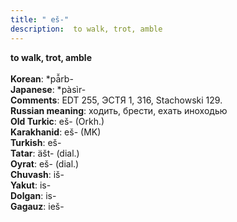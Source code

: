 ```yaml
---
title: " eš-"
description:  to walk, trot, amble
---
```

<strong> to walk, trot, amble</strong><br><br>
<strong>Korean</strong>:  *pā̆rb-<br>
<strong>Japanese</strong>:  *pàsìr-<br>
<strong>Comments</strong>:  EDT 255, ЭСТЯ 1, 316, Stachowski 129.<br>
<strong>Russian meaning</strong>:  ходить, брести, ехать иноходью<br>
<strong>Old Turkic</strong>:  eš- (Orkh.)<br>
<strong>Karakhanid</strong>:  eš- (MK)<br>
<strong>Turkish</strong>:  eš-<br>
<strong>Tatar</strong>:  äšt- (dial.)<br>
<strong>Oyrat</strong>:  eš- (dial.)<br>
<strong>Chuvash</strong>:  iš-<br>
<strong>Yakut</strong>:  is-<br>
<strong>Dolgan</strong>:  is-<br>
<strong>Gagauz</strong>:  ieš-<br>


